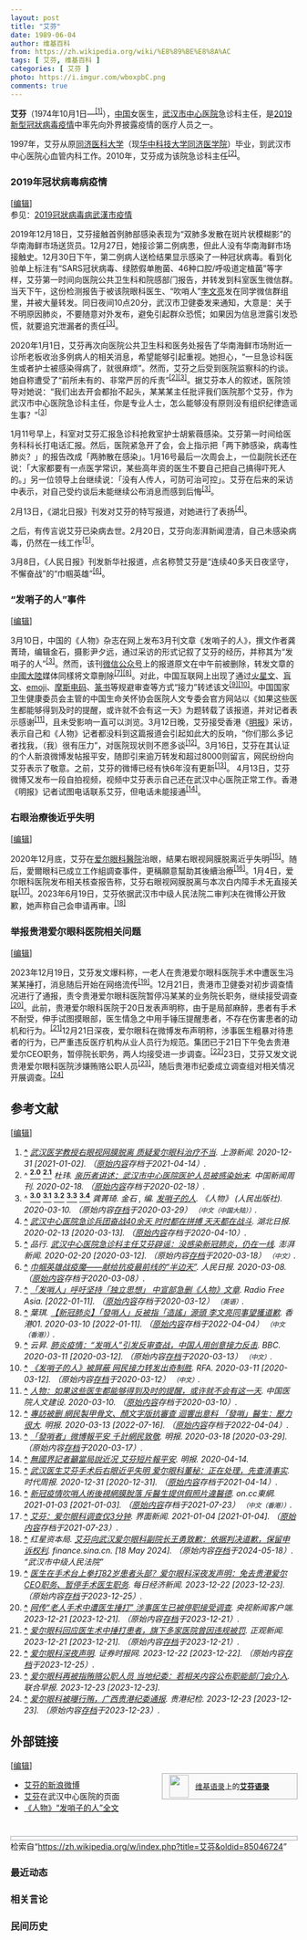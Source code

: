 ```yaml
---
layout: post
title: "艾芬"
date: 1989-06-04
author: 维基百科
from: https://zh.wikipedia.org/wiki/%E8%89%BE%E8%8A%AC
tags: [ 艾芬, 维基百科 ]
categories: [ 艾芬 ]
photo: https://i.imgur.com/wboxpbC.png
comments: true
---
```

<div class="mw-content-ltr mw-parser-output" lang="zh" dir="ltr"><p><b>艾芬</b>（1974年10月1日<span class="useeditintro" title="Template:BLP editintro">—</span><sup id="cite_ref-1" class="reference"><a href="#cite_note-1"><span class="cite-bracket">[</span>1<span class="cite-bracket">]</span></a></sup>），<a href="/wiki/%E4%B8%AD%E5%9B%BD" class="mw-redirect" title="中国">中国</a>女医生，<a href="/wiki/%E6%AD%A6%E6%B1%89%E5%B8%82%E4%B8%AD%E5%BF%83%E5%8C%BB%E9%99%A2" title="武汉市中心医院">武汉市中心医院</a>急诊科主任，是<a href="/wiki/2019%E6%96%B0%E5%9E%8B%E5%86%A0%E7%8B%80%E7%97%85%E6%AF%92%E7%96%AB%E6%83%85" class="mw-redirect" title="2019新型冠狀病毒疫情">2019新型冠狀病毒疫情</a>中率先向外界披露疫情的医疗人员之一。
</p>
<meta property="mw:PageProp/toc">
<div class="mw-heading mw-heading2"></div>
<p>1997年，艾芬从原<a href="/wiki/%E5%8D%8E%E4%B8%AD%E7%A7%91%E6%8A%80%E5%A4%A7%E5%AD%A6%E5%90%8C%E6%B5%8E%E5%8C%BB%E5%AD%A6%E9%99%A2" title="华中科技大学同济医学院">同济医科大学</a>（现<a href="/wiki/%E5%8D%8E%E4%B8%AD%E7%A7%91%E6%8A%80%E5%A4%A7%E5%AD%A6%E5%90%8C%E6%B5%8E%E5%8C%BB%E5%AD%A6%E9%99%A2" title="华中科技大学同济医学院">华中科技大学同济医学院</a>）毕业，到武汉市中心医院心血管内科工作。2010年，艾芬成为该院急诊科主任<sup id="cite_ref-zhogn_2-0" class="reference"><a href="#cite_note-zhogn-2"><span class="cite-bracket">[</span>2<span class="cite-bracket">]</span></a></sup>。
</p>
<div class="mw-heading mw-heading3"><h3 id="2019年冠状病毒病疫情"><span id="2019.E5.B9.B4.E5.86.A0.E7.8A.B6.E7.97.85.E6.AF.92.E7.97.85.E7.96.AB.E6.83.85"></span>2019年冠状病毒病疫情</h3><span class="mw-editsection"><span class="mw-editsection-bracket">[</span><a href="/w/index.php?title=%E8%89%BE%E8%8A%AC&amp;action=edit&amp;section=2" title="编辑章节：2019年冠状病毒病疫情"><span>编辑</span></a><span class="mw-editsection-bracket">]</span></span></div>
<div role="note" class="hatnote navigation-not-searchable">参见：<a href="/wiki/2019%E5%86%A0%E7%8B%80%E7%97%85%E6%AF%92%E7%97%85%E6%AD%A6%E6%BC%A2%E5%B8%82%E7%96%AB%E6%83%85" title="2019冠狀病毒病武漢市疫情">2019冠狀病毒病武漢市疫情</a></div>
<p>2019年12月18日，艾芬接触首例肺部感染表现为“双肺多发散在斑片状模糊影”的华南海鲜市场送货员。12月27日，她接诊第二例病患，但此人没有华南海鲜市场接触史。12月30日下午，第二例病人送检结果显示感染了一种冠状病毒。看到化验单上标注有“SARS冠状病毒、绿脓假单胞菌、46种口腔/呼吸道定植菌”等字样，艾芬第一时间向医院公共卫生科和院感部门报告，并转发到科室医生微信群。当天下午，这份检测报告于被该院眼科医生、“吹哨人”<a href="/wiki/%E6%9D%8E%E6%96%87%E4%BA%AE" title="李文亮">李文亮</a>发在同学微信群组里，并被大量转发。同日夜间10点20分，武汉市卫健委发来通知，大意是：关于不明原因肺炎，不要随意对外发布，避免引起群众恐慌；如果因为信息泄露引发恐慌，就要追究泄漏者的责任<sup id="cite_ref-original_text_3-0" class="reference"><a href="#cite_note-original_text-3"><span class="cite-bracket">[</span>3<span class="cite-bracket">]</span></a></sup>。
</p><p>2020年1月1日，艾芬再次向医院公共卫生科和医务处报告了华南海鲜市场附近一诊所老板收治多例病人的相关消息，希望能够引起重视。她担心，“一旦急诊科医生或者护士被感染得病了，就很麻烦”。然而，艾芬之后受到医院监察科的约谈。她自称遭受了“前所未有的、非常严厉的斥责”<sup id="cite_ref-zhogn_2-1" class="reference"><a href="#cite_note-zhogn-2"><span class="cite-bracket">[</span>2<span class="cite-bracket">]</span></a></sup><sup id="cite_ref-original_text_3-1" class="reference"><a href="#cite_note-original_text-3"><span class="cite-bracket">[</span>3<span class="cite-bracket">]</span></a></sup>。据艾芬本人的叙述，医院领导对她说：“我们出去开会都抬不起头，某某某主任批评我们医院那个艾芬，作为武汉市中心医院急诊科主任，你是专业人士，怎么能够没有原则没有组织纪律造谣生事？”<sup id="cite_ref-original_text_3-2" class="reference"><a href="#cite_note-original_text-3"><span class="cite-bracket">[</span>3<span class="cite-bracket">]</span></a></sup>
</p><p>1月11号早上，科室对艾芬汇报急诊科抢救室护士胡紫薇感染。艾芬第一时间给医务科科长打电话汇报。然后，医院紧急开了会，会上指示把「两下肺感染，病毒性肺炎？」的报告改成「两肺散在感染」。1月16号最后一次周会上，一位副院长还在说：「大家都要有一点医学常识，某些高年资的医生不要自己把自己搞得吓死人的。」另一位领导上台继续说：「没有人传人，可防可治可控」。艾芬在后来的采访中表示，对自己受约谈后未能继续公布消息而感到后悔<sup id="cite_ref-original_text_3-3" class="reference"><a href="#cite_note-original_text-3"><span class="cite-bracket">[</span>3<span class="cite-bracket">]</span></a></sup>。
</p><p>2月13日，《湖北日报》刊发对艾芬的特写报道，对她进行了表扬<sup id="cite_ref-4" class="reference"><a href="#cite_note-4"><span class="cite-bracket">[</span>4<span class="cite-bracket">]</span></a></sup>。
</p><p>之后，有传言说艾芬已染病去世。2月20日，艾芬向澎湃新闻澄清，自己未感染病毒，仍然在一线工作<sup id="cite_ref-pengpai_5-0" class="reference"><a href="#cite_note-pengpai-5"><span class="cite-bracket">[</span>5<span class="cite-bracket">]</span></a></sup>。
</p><p>3月8日，《人民日报》刊发新华社报道，点名称赞艾芬是“连续40多天日夜坚守，不懈奋战”的“巾帼英雄”<sup id="cite_ref-6" class="reference"><a href="#cite_note-6"><span class="cite-bracket">[</span>6<span class="cite-bracket">]</span></a></sup>。
</p>
<div class="mw-heading mw-heading3"><h3 id="“发哨子的人”事件"><span id=".E2.80.9C.E5.8F.91.E5.93.A8.E5.AD.90.E7.9A.84.E4.BA.BA.E2.80.9D.E4.BA.8B.E4.BB.B6"></span>“发哨子的人”事件</h3><span class="mw-editsection"><span class="mw-editsection-bracket">[</span><a href="/w/index.php?title=%E8%89%BE%E8%8A%AC&amp;action=edit&amp;section=3" title="编辑章节：“发哨子的人”事件"><span>编辑</span></a><span class="mw-editsection-bracket">]</span></span></div>
<p>3月10日，中国的《人物》杂志在网上发布3月刊文章《发哨子的人》，撰文作者龚菁琦，编辑金石，摄影尹夕远，通过采访的形式记叙了艾芬的经历，并称其为“发哨子的人”<sup id="cite_ref-original_text_3-4" class="reference"><a href="#cite_note-original_text-3"><span class="cite-bracket">[</span>3<span class="cite-bracket">]</span></a></sup>。然而，该刊<a href="/wiki/%E5%BE%AE%E4%BF%A1%E5%85%AC%E4%BC%97%E5%8F%B7" class="mw-redirect" title="微信公众号">微信公众号</a>上的报道原文在中午前被删除，转发文章的<a href="/wiki/%E4%B8%AD%E5%9C%8B%E5%A4%A7%E9%99%B8" class="mw-redirect" title="中國大陸">中國大陸</a>媒体同樣将文章刪除<sup id="cite_ref-7" class="reference"><a href="#cite_note-7"><span class="cite-bracket">[</span>7<span class="cite-bracket">]</span></a></sup><sup id="cite_ref-8" class="reference"><a href="#cite_note-8"><span class="cite-bracket">[</span>8<span class="cite-bracket">]</span></a></sup>。对此，中国互联网上出现了通过<a href="/wiki/%E7%81%AB%E6%98%9F%E6%96%87" title="火星文">火星文</a>、<a href="/wiki/%E7%9B%B2%E6%96%87" title="盲文">盲文</a>、<a href="/wiki/%E7%B9%AA%E6%96%87%E5%AD%97" title="繪文字">emoji</a>、<a href="/wiki/%E6%91%A9%E6%96%AF%E7%94%B5%E7%A0%81" class="mw-redirect" title="摩斯电码">摩斯电码</a>、<a href="/wiki/%E7%AF%86%E4%B9%A6" title="篆书">篆书</a>等规避审查等方式“接力”转述该文<sup id="cite_ref-9" class="reference"><a href="#cite_note-9"><span class="cite-bracket">[</span>9<span class="cite-bracket">]</span></a></sup><sup id="cite_ref-10" class="reference"><a href="#cite_note-10"><span class="cite-bracket">[</span>10<span class="cite-bracket">]</span></a></sup>。中国国家卫生健康委员会主管的中国生命关怀协会医院人文专委会官方网站以《如果这些医生都能够得到及时的提醒，或许就不会有这一天》为题转载了该报道，并对记者表示感谢<sup id="cite_ref-11" class="reference"><a href="#cite_note-11"><span class="cite-bracket">[</span>11<span class="cite-bracket">]</span></a></sup>，且未受影响一直可以浏览。3月12日晚，艾芬接受香港《<a href="/wiki/%E6%98%8E%E6%8A%A5" class="mw-redirect" title="明报">明报</a>》采访，表示自己和《人物》记者都没料到这篇报道会引起如此大的反响，“你们那么多记者找我，（我）很有压力”，对医院现状则不愿多谈<sup id="cite_ref-12" class="reference"><a href="#cite_note-12"><span class="cite-bracket">[</span>12<span class="cite-bracket">]</span></a></sup>。3月16日，艾芬在其认证的个人新浪微博发帖报平安，随即引来逾万转发和超过8000则留言，网民纷纷向艾芬表示了敬意。之前，艾芬的微博已经有快6年沒有更新<sup id="cite_ref-13" class="reference"><a href="#cite_note-13"><span class="cite-bracket">[</span>13<span class="cite-bracket">]</span></a></sup>。 4月13日，艾芬微博又发布一段自拍视频，视频中艾芬表示自己还在武汉中心医院正常工作。香港《明报》记者试图电话联系艾芬，但电话未能接通<sup id="cite_ref-14" class="reference"><a href="#cite_note-14"><span class="cite-bracket">[</span>14<span class="cite-bracket">]</span></a></sup>。
</p>
<div class="mw-heading mw-heading3"><h3 id="右眼治療後近乎失明"><span id=".E5.8F.B3.E7.9C.BC.E6.B2.BB.E7.99.82.E5.BE.8C.E8.BF.91.E4.B9.8E.E5.A4.B1.E6.98.8E"></span>右眼治療後近乎失明</h3><span class="mw-editsection"><span class="mw-editsection-bracket">[</span><a href="/w/index.php?title=%E8%89%BE%E8%8A%AC&amp;action=edit&amp;section=4" title="编辑章节：右眼治療後近乎失明"><span>编辑</span></a><span class="mw-editsection-bracket">]</span></span></div>
<p>2020年12月底，艾芬在<a href="/wiki/%E6%84%9B%E7%88%BE%E7%9C%BC%E7%A7%91%E9%86%AB%E9%99%A2" class="mw-redirect" title="愛爾眼科醫院">爱尔眼科醫院</a>治眼，結果右眼视网膜脱离近乎失明<sup id="cite_ref-15" class="reference"><a href="#cite_note-15"><span class="cite-bracket">[</span>15<span class="cite-bracket">]</span></a></sup>。随后，愛爾眼科已成立工作組調查事件，更稱願意幫助其後續治療<sup id="cite_ref-16" class="reference"><a href="#cite_note-16"><span class="cite-bracket">[</span>16<span class="cite-bracket">]</span></a></sup>。1月4日，爱尔眼科医院发布相关核查报告称，艾芬右眼视网膜脱离与本次白内障手术无直接关联<sup id="cite_ref-17" class="reference"><a href="#cite_note-17"><span class="cite-bracket">[</span>17<span class="cite-bracket">]</span></a></sup>。2023年6月19日，艾芬依据武汉市中级人民法院二审判决在微博公开致歉，她声称自己会申请再审。<sup id="cite_ref-18" class="reference"><a href="#cite_note-18"><span class="cite-bracket">[</span>18<span class="cite-bracket">]</span></a></sup>
</p>
<div class="mw-heading mw-heading3"><h3 id="举报贵港爱尔眼科医院相关问题"><span id=".E4.B8.BE.E6.8A.A5.E8.B4.B5.E6.B8.AF.E7.88.B1.E5.B0.94.E7.9C.BC.E7.A7.91.E5.8C.BB.E9.99.A2.E7.9B.B8.E5.85.B3.E9.97.AE.E9.A2.98"></span>举报贵港爱尔眼科医院相关问题</h3><span class="mw-editsection"><span class="mw-editsection-bracket">[</span><a href="/w/index.php?title=%E8%89%BE%E8%8A%AC&amp;action=edit&amp;section=5" title="编辑章节：举报贵港爱尔眼科医院相关问题"><span>编辑</span></a><span class="mw-editsection-bracket">]</span></span></div>
<p>2023年12月19日，艾芬发文爆料称，一老人在贵港爱尔眼科医院手术中遭医生冯某某捶打，消息随后开始在网络流传<sup id="cite_ref-19" class="reference"><a href="#cite_note-19"><span class="cite-bracket">[</span>19<span class="cite-bracket">]</span></a></sup>。12月21日，贵港市卫健委对初步调查情况进行了通报，责令贵港爱尔眼科医院暂停冯某某的业务院长职务，继续接受调查<sup id="cite_ref-20" class="reference"><a href="#cite_note-20"><span class="cite-bracket">[</span>20<span class="cite-bracket">]</span></a></sup>。此前，贵港爱尔眼科医院于20日发表声明称，由于是局部麻醉，患者有手术不耐受，伸手试图摸眼部，医生情急之中用手锤压提醒患者，不存在伤害患者的动机和行为。<sup id="cite_ref-21" class="reference"><a href="#cite_note-21"><span class="cite-bracket">[</span>21<span class="cite-bracket">]</span></a></sup>12月21日深夜，爱尔眼科在微博发布声明称，涉事医生粗暴对待患者的行为，已严重违反医疗机构从业人员行为规范。集团已于21日下午免去贵港爱尔CEO职务，暂停院长职务，两人均接受进一步调查。<sup id="cite_ref-22" class="reference"><a href="#cite_note-22"><span class="cite-bracket">[</span>22<span class="cite-bracket">]</span></a></sup>23日，艾芬又发文说贵港爱尔眼科医院涉嫌贿赂公职人员<sup id="cite_ref-23" class="reference"><a href="#cite_note-23"><span class="cite-bracket">[</span>23<span class="cite-bracket">]</span></a></sup>，随后贵港市纪委成立调查组对相关情况开展调查。<sup id="cite_ref-24" class="reference"><a href="#cite_note-24"><span class="cite-bracket">[</span>24<span class="cite-bracket">]</span></a></sup>
</p>
<div class="mw-heading mw-heading2"><h2 id="参考文献"><span id=".E5.8F.82.E8.80.83.E6.96.87.E7.8C.AE"></span>参考文献</h2><span class="mw-editsection"><span class="mw-editsection-bracket">[</span><a href="/w/index.php?title=%E8%89%BE%E8%8A%AC&amp;action=edit&amp;section=6" title="编辑章节：参考文献"><span>编辑</span></a><span class="mw-editsection-bracket">]</span></span></div>
<div class="reflist" style="list-style-type: decimal;">
<ol class="references">
<li id="cite_note-1"><span class="mw-cite-backlink"><b><a href="#cite_ref-1">^</a></b></span> <span class="reference-text"><cite class="citation news"><a rel="nofollow" class="external text" href="https://web.archive.org/web/20210414062447/https://www.cqcb.com/xindiaocha/redian/2020-12-30/3504331_pc.html">武汉医学教授右眼视网膜脱离 质疑爱尔眼科治疗不当</a>. 上游新闻. 2020-12-31 <span class="reference-accessdate"> [<span class="nowrap">2021-01-02</span>]</span>. （<a rel="nofollow" class="external text" href="https://www.cqcb.com/xindiaocha/redian/2020-12-30/3504331_pc.html">原始内容</a>存档于2021-04-14）.</cite><span title="ctx_ver=Z39.88-2004&amp;rfr_id=info%3Asid%2Fzh.wikipedia.org%3A%E8%89%BE%E8%8A%AC&amp;rft.atitle=%E6%AD%A6%E6%B1%89%E5%8C%BB%E5%AD%A6%E6%95%99%E6%8E%88%E5%8F%B3%E7%9C%BC%E8%A7%86%E7%BD%91%E8%86%9C%E8%84%B1%E7%A6%BB+%E8%B4%A8%E7%96%91%E7%88%B1%E5%B0%94%E7%9C%BC%E7%A7%91%E6%B2%BB%E7%96%97%E4%B8%8D%E5%BD%93&amp;rft.date=2020-12-31&amp;rft.genre=article&amp;rft.jtitle=%E4%B8%8A%E6%B8%B8%E6%96%B0%E9%97%BB&amp;rft_id=https%3A%2F%2Fwww.cqcb.com%2Fxindiaocha%2Fredian%2F2020-12-30%2F3504331_pc.html&amp;rft_val_fmt=info%3Aofi%2Ffmt%3Akev%3Amtx%3Ajournal" class="Z3988"><span style="display:none;">&nbsp;</span></span></span>
</li>
<li id="cite_note-zhogn-2"><span class="mw-cite-backlink">^ <a href="#cite_ref-zhogn_2-0"><sup><b>2.0</b></sup></a> <a href="#cite_ref-zhogn_2-1"><sup><b>2.1</b></sup></a></span> <span class="reference-text"><cite class="citation web">杜玮. <a rel="nofollow" class="external text" href="https://web.archive.org/web/20200218083556/https://news.sina.com.cn/c/2020-02-17/doc-iimxyqvz3653366.shtml">亲历者讲述：武汉市中心医院医护人员被感染始末</a>. 中国新闻周刊. 2020-02-18. （<a rel="nofollow" class="external text" href="https://news.sina.com.cn/c/2020-02-17/doc-iimxyqvz3653366.shtml">原始内容</a>存档于2020-02-18）.</cite><span title="ctx_ver=Z39.88-2004&amp;rfr_id=info%3Asid%2Fzh.wikipedia.org%3A%E8%89%BE%E8%8A%AC&amp;rft.au=%E6%9D%9C%E7%8E%AE&amp;rft.btitle=%E4%BA%B2%E5%8E%86%E8%80%85%E8%AE%B2%E8%BF%B0%EF%BC%9A%E6%AD%A6%E6%B1%89%E5%B8%82%E4%B8%AD%E5%BF%83%E5%8C%BB%E9%99%A2%E5%8C%BB%E6%8A%A4%E4%BA%BA%E5%91%98%E8%A2%AB%E6%84%9F%E6%9F%93%E5%A7%8B%E6%9C%AB&amp;rft.date=2020-02-18&amp;rft.genre=unknown&amp;rft.pub=%E4%B8%AD%E5%9B%BD%E6%96%B0%E9%97%BB%E5%91%A8%E5%88%8A&amp;rft_id=https%3A%2F%2Fnews.sina.com.cn%2Fc%2F2020-02-17%2Fdoc-iimxyqvz3653366.shtml&amp;rft_val_fmt=info%3Aofi%2Ffmt%3Akev%3Amtx%3Abook" class="Z3988"><span style="display:none;">&nbsp;</span></span></span>
</li>
<li id="cite_note-original_text-3"><span class="mw-cite-backlink">^ <a href="#cite_ref-original_text_3-0"><sup><b>3.0</b></sup></a> <a href="#cite_ref-original_text_3-1"><sup><b>3.1</b></sup></a> <a href="#cite_ref-original_text_3-2"><sup><b>3.2</b></sup></a> <a href="#cite_ref-original_text_3-3"><sup><b>3.3</b></sup></a> <a href="#cite_ref-original_text_3-4"><sup><b>3.4</b></sup></a></span> <span class="reference-text"><cite class="citation journal">龚菁琦. 金石 , 编. <a rel="nofollow" class="external text" href="http://boyamedia.com/category/detail/13249/">发哨子的人</a>. 《人物》 (人民出版社). 2020-03-10. （原始内容<a rel="nofollow" class="external text" href="https://web.archive.org/web/20200329131444/http://boyamedia.com/category/detail/13249/">存档</a>于2020-03-29） <span style="font-family: sans-serif; cursor: default; color:var(--color-subtle, #54595d); font-size: 0.8em; bottom: 0.1em; font-weight: bold;" title="连接到中文（中国大陆）网页">（中文（中国大陆））</span>.</cite><span title="ctx_ver=Z39.88-2004&amp;rfr_id=info%3Asid%2Fzh.wikipedia.org%3A%E8%89%BE%E8%8A%AC&amp;rft.atitle=%E5%8F%91%E5%93%A8%E5%AD%90%E7%9A%84%E4%BA%BA&amp;rft.au=%E9%BE%9A%E8%8F%81%E7%90%A6&amp;rft.date=2020-03-10&amp;rft.genre=article&amp;rft.jtitle=%E3%80%8A%E4%BA%BA%E7%89%A9%E3%80%8B&amp;rft_id=http%3A%2F%2Fboyamedia.com%2Fcategory%2Fdetail%2F13249%2F&amp;rft_val_fmt=info%3Aofi%2Ffmt%3Akev%3Amtx%3Ajournal" class="Z3988"><span style="display:none;">&nbsp;</span></span></span>
</li>
<li id="cite_note-4"><span class="mw-cite-backlink"><b><a href="#cite_ref-4">^</a></b></span> <span class="reference-text"><cite class="citation news"><a rel="nofollow" class="external text" href="https://web.archive.org/web/20200410113558/https://epaper.hubeidaily.net/pad/content/202002/13/content_21060.html">武汉中心医院急诊兵团奋战40余天 时时都在拼搏 天天都在战斗</a>. 湖北日报. 2020-02-13 <span class="reference-accessdate"> [<span class="nowrap">2020-03-13</span>]</span>. （<a rel="nofollow" class="external text" href="https://epaper.hubeidaily.net/pad/content/202002/13/content_21060.html">原始内容</a>存档于2020-04-10）.</cite><span title="ctx_ver=Z39.88-2004&amp;rfr_id=info%3Asid%2Fzh.wikipedia.org%3A%E8%89%BE%E8%8A%AC&amp;rft.atitle=%E6%AD%A6%E6%B1%89%E4%B8%AD%E5%BF%83%E5%8C%BB%E9%99%A2%E6%80%A5%E8%AF%8A%E5%85%B5%E5%9B%A2%E5%A5%8B%E6%88%9840%E4%BD%99%E5%A4%A9+%E6%97%B6%E6%97%B6%E9%83%BD%E5%9C%A8%E6%8B%BC%E6%90%8F+%E5%A4%A9%E5%A4%A9%E9%83%BD%E5%9C%A8%E6%88%98%E6%96%97&amp;rft.date=2020-02-13&amp;rft.genre=article&amp;rft.jtitle=%E6%B9%96%E5%8C%97%E6%97%A5%E6%8A%A5&amp;rft_id=https%3A%2F%2Fepaper.hubeidaily.net%2Fpad%2Fcontent%2F202002%2F13%2Fcontent_21060.html&amp;rft_val_fmt=info%3Aofi%2Ffmt%3Akev%3Amtx%3Ajournal" class="Z3988"><span style="display:none;">&nbsp;</span></span></span>
</li>
<li id="cite_note-pengpai-5"><span class="mw-cite-backlink"><b><a href="#cite_ref-pengpai_5-0">^</a></b></span> <span class="reference-text"><cite class="citation news">品行. <a rel="nofollow" class="external text" href="https://www.thepaper.cn/newsDetail_forward_6055261">武汉中心医院急诊科主任艾芬辟谣：没感染新冠肺炎，仍在一线</a>. 澎湃新闻. 2020-02-20 <span class="reference-accessdate"> [<span class="nowrap">2020-03-12</span>]</span>. （原始内容<a rel="nofollow" class="external text" href="https://web.archive.org/web/20200318014647/https://www.thepaper.cn/newsDetail_forward_6055261">存档</a>于2020-03-18） <span style="font-family: sans-serif; cursor: default; color:var(--color-subtle, #54595d); font-size: 0.8em; bottom: 0.1em; font-weight: bold;" title="连接到中文网页">（中文）</span>.</cite><span title="ctx_ver=Z39.88-2004&amp;rfr_id=info%3Asid%2Fzh.wikipedia.org%3A%E8%89%BE%E8%8A%AC&amp;rft.atitle=%E6%AD%A6%E6%B1%89%E4%B8%AD%E5%BF%83%E5%8C%BB%E9%99%A2%E6%80%A5%E8%AF%8A%E7%A7%91%E4%B8%BB%E4%BB%BB%E8%89%BE%E8%8A%AC%E8%BE%9F%E8%B0%A3%EF%BC%9A%E6%B2%A1%E6%84%9F%E6%9F%93%E6%96%B0%E5%86%A0%E8%82%BA%E7%82%8E%EF%BC%8C%E4%BB%8D%E5%9C%A8%E4%B8%80%E7%BA%BF&amp;rft.au=%E5%93%81%E8%A1%8C&amp;rft.date=2020-02-20&amp;rft.genre=article&amp;rft_id=https%3A%2F%2Fwww.thepaper.cn%2FnewsDetail_forward_6055261&amp;rft_val_fmt=info%3Aofi%2Ffmt%3Akev%3Amtx%3Ajournal" class="Z3988"><span style="display:none;">&nbsp;</span></span></span>
</li>
<li id="cite_note-6"><span class="mw-cite-backlink"><b><a href="#cite_ref-6">^</a></b></span> <span class="reference-text"><cite class="citation news"><a rel="nofollow" class="external text" href="https://web.archive.org/web/20200308111252/http://paper.people.com.cn/rmrb/html/2020-03/08/nw.D110000renmrb_20200308_2-01.htm">巾帼英雄战疫魔——献给抗疫最前线的“半边天”</a>. 人民日报. 2020-03-08. （<a rel="nofollow" class="external text" href="http://paper.people.com.cn/rmrb/html/2020-03/08/nw.D110000renmrb_20200308_2-01.htm">原始内容</a>存档于2020-03-08）.</cite><span title="ctx_ver=Z39.88-2004&amp;rfr_id=info%3Asid%2Fzh.wikipedia.org%3A%E8%89%BE%E8%8A%AC&amp;rft.atitle=%E5%B7%BE%E5%B8%BC%E8%8B%B1%E9%9B%84%E6%88%98%E7%96%AB%E9%AD%94%E2%80%94%E2%80%94%E7%8C%AE%E7%BB%99%E6%8A%97%E7%96%AB%E6%9C%80%E5%89%8D%E7%BA%BF%E7%9A%84%E2%80%9C%E5%8D%8A%E8%BE%B9%E5%A4%A9%E2%80%9D&amp;rft.date=2020-03-08&amp;rft.genre=article&amp;rft.jtitle=%E4%BA%BA%E6%B0%91%E6%97%A5%E6%8A%A5&amp;rft_id=http%3A%2F%2Fpaper.people.com.cn%2Frmrb%2Fhtml%2F2020-03%2F08%2Fnw.D110000renmrb_20200308_2-01.htm&amp;rft_val_fmt=info%3Aofi%2Ffmt%3Akev%3Amtx%3Ajournal" class="Z3988"><span style="display:none;">&nbsp;</span></span></span>
</li>
<li id="cite_note-7"><span class="mw-cite-backlink"><b><a href="#cite_ref-7">^</a></b></span> <span class="reference-text"><cite class="citation web"><a rel="nofollow" class="external text" href="https://web.archive.org/web/20200312011025/https://www.rfa.org/cantonese/news/people-03102020083726.html">「发哨人」呼吁坚持「独立思想」 中宣部急删《人物》文章</a>. Radio Free Asia.  <span class="reference-accessdate"> [<span class="nowrap">2022-01-11</span>]</span>. （<a rel="nofollow" class="external text" href="https://www.rfa.org/cantonese/news/people-03102020083726.html">原始内容</a>存档于2020-03-12） <span style="font-family: sans-serif; cursor: default; color:var(--color-subtle, #54595d); font-size: 0.8em; bottom: 0.1em; font-weight: bold;" title="连接到英语网页">（英语）</span>.</cite><span title="ctx_ver=Z39.88-2004&amp;rfr_id=info%3Asid%2Fzh.wikipedia.org%3A%E8%89%BE%E8%8A%AC&amp;rft.atitle=%E3%80%8C%E5%8F%91%E5%93%A8%E4%BA%BA%E3%80%8D%E5%91%BC%E5%90%81%E5%9D%9A%E6%8C%81%E3%80%8C%E7%8B%AC%E7%AB%8B%E6%80%9D%E6%83%B3%E3%80%8D+%E4%B8%AD%E5%AE%A3%E9%83%A8%E6%80%A5%E5%88%A0%E3%80%8A%E4%BA%BA%E7%89%A9%E3%80%8B%E6%96%87%E7%AB%A0&amp;rft.genre=unknown&amp;rft.jtitle=Radio+Free+Asia&amp;rft_id=https%3A%2F%2Fwww.rfa.org%2Fcantonese%2Fnews%2Fpeople-03102020083726.html&amp;rft_val_fmt=info%3Aofi%2Ffmt%3Akev%3Amtx%3Ajournal" class="Z3988"><span style="display:none;">&nbsp;</span></span></span>
</li>
<li id="cite_note-8"><span class="mw-cite-backlink"><b><a href="#cite_ref-8">^</a></b></span> <span class="reference-text"><cite class="citation web">葉琪. <a rel="nofollow" class="external text" href="https://web.archive.org/web/20220404002340/https://www.hk01.com/%E5%A4%A7%E5%9C%8B%E5%B0%8F%E4%BA%8B/445884/%E6%AD%A6%E6%BC%A2%E8%82%BA%E7%82%8E-%E7%99%BC%E5%93%A8%E4%BA%BA-%E5%8F%8D%E8%A2%AB%E6%8C%87-%E9%80%A0%E8%AC%A0-%E6%BA%90%E9%A0%AD-%E6%9D%8E%E6%96%87%E4%BA%AE%E5%90%8C%E4%BA%8B%E6%9C%9B%E7%8D%B2%E9%81%93%E6%AD%89">【新冠肺炎】「發哨人」反被指「造謠」源頭 李文亮同事望獲道歉</a>. 香港01. 2020-03-10 <span class="reference-accessdate"> [<span class="nowrap">2022-01-11</span>]</span>. （<a rel="nofollow" class="external text" href="https://www.hk01.com/大國小事/445884/武漢肺炎-發哨人-反被指-造謠-源頭-李文亮同事望獲道歉">原始内容</a>存档于2022-04-04） <span style="font-family: sans-serif; cursor: default; color:var(--color-subtle, #54595d); font-size: 0.8em; bottom: 0.1em; font-weight: bold;" title="连接到中文（香港）网页">（中文（香港））</span>.</cite><span title="ctx_ver=Z39.88-2004&amp;rfr_id=info%3Asid%2Fzh.wikipedia.org%3A%E8%89%BE%E8%8A%AC&amp;rft.atitle=%E3%80%90%E6%96%B0%E5%86%A0%E8%82%BA%E7%82%8E%E3%80%91%E3%80%8C%E7%99%BC%E5%93%A8%E4%BA%BA%E3%80%8D%E5%8F%8D%E8%A2%AB%E6%8C%87%E3%80%8C%E9%80%A0%E8%AC%A0%E3%80%8D%E6%BA%90%E9%A0%AD+%E6%9D%8E%E6%96%87%E4%BA%AE%E5%90%8C%E4%BA%8B%E6%9C%9B%E7%8D%B2%E9%81%93%E6%AD%89&amp;rft.au=%E8%91%89%E7%90%AA&amp;rft.date=2020-03-10&amp;rft.genre=unknown&amp;rft.jtitle=%E9%A6%99%E6%B8%AF01&amp;rft_id=https%3A%2F%2Fwww.hk01.com%2F%E5%A4%A7%E5%9C%8B%E5%B0%8F%E4%BA%8B%2F445884%2F%E6%AD%A6%E6%BC%A2%E8%82%BA%E7%82%8E-%E7%99%BC%E5%93%A8%E4%BA%BA-%E5%8F%8D%E8%A2%AB%E6%8C%87-%E9%80%A0%E8%AC%A0-%E6%BA%90%E9%A0%AD-%E6%9D%8E%E6%96%87%E4%BA%AE%E5%90%8C%E4%BA%8B%E6%9C%9B%E7%8D%B2%E9%81%93%E6%AD%89&amp;rft_val_fmt=info%3Aofi%2Ffmt%3Akev%3Amtx%3Ajournal" class="Z3988"><span style="display:none;">&nbsp;</span></span></span>
</li>
<li id="cite_note-9"><span class="mw-cite-backlink"><b><a href="#cite_ref-9">^</a></b></span> <span class="reference-text"><cite class="citation news">云昇. <a rel="nofollow" class="external text" href="https://www.bbc.com/zhongwen/simp/chinese-news-51831652">肺炎疫情：“发哨人”引发反审查战，中国人用创意接力反击</a>. BBC. 2020-03-11 <span class="reference-accessdate"> [<span class="nowrap">2020-03-12</span>]</span>. （原始内容<a rel="nofollow" class="external text" href="https://web.archive.org/web/20200313040302/https://www.bbc.com/zhongwen/simp/chinese-news-51831652">存档</a>于2020-03-13） <span style="font-family: sans-serif; cursor: default; color:var(--color-subtle, #54595d); font-size: 0.8em; bottom: 0.1em; font-weight: bold;" title="连接到中文网页">（中文）</span>.</cite><span title="ctx_ver=Z39.88-2004&amp;rfr_id=info%3Asid%2Fzh.wikipedia.org%3A%E8%89%BE%E8%8A%AC&amp;rft.atitle=%E8%82%BA%E7%82%8E%E7%96%AB%E6%83%85%EF%BC%9A%E2%80%9C%E5%8F%91%E5%93%A8%E4%BA%BA%E2%80%9D%E5%BC%95%E5%8F%91%E5%8F%8D%E5%AE%A1%E6%9F%A5%E6%88%98%EF%BC%8C%E4%B8%AD%E5%9B%BD%E4%BA%BA%E7%94%A8%E5%88%9B%E6%84%8F%E6%8E%A5%E5%8A%9B%E5%8F%8D%E5%87%BB&amp;rft.au=%E4%BA%91%E6%98%87&amp;rft.date=2020-03-11&amp;rft.genre=article&amp;rft_id=https%3A%2F%2Fwww.bbc.com%2Fzhongwen%2Fsimp%2Fchinese-news-51831652&amp;rft_val_fmt=info%3Aofi%2Ffmt%3Akev%3Amtx%3Ajournal" class="Z3988"><span style="display:none;">&nbsp;</span></span></span>
</li>
<li id="cite_note-10"><span class="mw-cite-backlink"><b><a href="#cite_ref-10">^</a></b></span> <span class="reference-text"><cite class="citation news"><a rel="nofollow" class="external text" href="https://www.rfa.org/mandarin/yataibaodao/huanjing/ql3-03112020065044.html">《发哨子的人》被屏蔽 网民接力转发出奇制胜</a>. RFA. 2020-03-11 <span class="reference-accessdate"> [<span class="nowrap">2020-03-12</span>]</span>. （原始内容<a rel="nofollow" class="external text" href="https://web.archive.org/web/20200312180814/https://www.rfa.org/mandarin/yataibaodao/huanjing/ql3-03112020065044.html">存档</a>于2020-03-12） <span style="font-family: sans-serif; cursor: default; color:var(--color-subtle, #54595d); font-size: 0.8em; bottom: 0.1em; font-weight: bold;" title="连接到中文网页">（中文）</span>.</cite><span title="ctx_ver=Z39.88-2004&amp;rfr_id=info%3Asid%2Fzh.wikipedia.org%3A%E8%89%BE%E8%8A%AC&amp;rft.atitle=%E3%80%8A%E5%8F%91%E5%93%A8%E5%AD%90%E7%9A%84%E4%BA%BA%E3%80%8B%E8%A2%AB%E5%B1%8F%E8%94%BD+%E7%BD%91%E6%B0%91%E6%8E%A5%E5%8A%9B%E8%BD%AC%E5%8F%91%E5%87%BA%E5%A5%87%E5%88%B6%E8%83%9C&amp;rft.date=2020-03-11&amp;rft.genre=article&amp;rft_id=https%3A%2F%2Fwww.rfa.org%2Fmandarin%2Fyataibaodao%2Fhuanjing%2Fql3-03112020065044.html&amp;rft_val_fmt=info%3Aofi%2Ffmt%3Akev%3Amtx%3Ajournal" class="Z3988"><span style="display:none;">&nbsp;</span></span></span>
</li>
<li id="cite_note-11"><span class="mw-cite-backlink"><b><a href="#cite_ref-11">^</a></b></span> <span class="reference-text"><cite class="citation web"><a rel="nofollow" class="external text" href="https://web.archive.org/web/20200310135052/http://www.yyrw.org.cn/e/action/ShowInfo.php?classid=5&amp;id=2256">人物：如果这些医生都能够得到及时的提醒，或许就不会有这一天</a>. 中国医院人文建设. 2020-03-10. （<a rel="nofollow" class="external text" href="http://www.yyrw.org.cn/e/action/ShowInfo.php?classid=5&amp;id=2256">原始内容</a>存档于2020-03-10）.</cite><span title="ctx_ver=Z39.88-2004&amp;rfr_id=info%3Asid%2Fzh.wikipedia.org%3A%E8%89%BE%E8%8A%AC&amp;rft.atitle=%E4%BA%BA%E7%89%A9%EF%BC%9A%E5%A6%82%E6%9E%9C%E8%BF%99%E4%BA%9B%E5%8C%BB%E7%94%9F%E9%83%BD%E8%83%BD%E5%A4%9F%E5%BE%97%E5%88%B0%E5%8F%8A%E6%97%B6%E7%9A%84%E6%8F%90%E9%86%92%EF%BC%8C%E6%88%96%E8%AE%B8%E5%B0%B1%E4%B8%8D%E4%BC%9A%E6%9C%89%E8%BF%99%E4%B8%80%E5%A4%A9&amp;rft.date=2020-03-10&amp;rft.genre=unknown&amp;rft.jtitle=%E4%B8%AD%E5%9B%BD%E5%8C%BB%E9%99%A2%E4%BA%BA%E6%96%87%E5%BB%BA%E8%AE%BE&amp;rft_id=http%3A%2F%2Fwww.yyrw.org.cn%2Fe%2Faction%2FShowInfo.php%3Fclassid%3D5%26id%3D2256&amp;rft_val_fmt=info%3Aofi%2Ffmt%3Akev%3Amtx%3Ajournal" class="Z3988"><span style="display:none;">&nbsp;</span></span></span>
</li>
<li id="cite_note-12"><span class="mw-cite-backlink"><b><a href="#cite_ref-12">^</a></b></span> <span class="reference-text"><cite class="citation web"><a rel="nofollow" class="external text" href="https://web.archive.org/web/20220404193148/https://m.mingpao.com/pns/%E4%B8%AD%E5%9C%8B/article/20200313/s00013/1584038746195/%E5%B0%88%E8%A8%AA%E8%A2%AB%E5%88%A0-%E7%B6%B2%E6%B0%91%E8%A3%BD%E7%94%B2%E9%AA%A8%E6%96%87-%E9%A1%8F%E6%96%87%E5%AD%97%E7%89%88%E6%8A%97%E5%AF%A9%E6%9F%A5-%E8%BF%B4%E9%9F%BF%E5%87%BA%E6%84%8F%E6%96%99-%E3%80%8C%E7%99%BC%E5%93%A8%E3%80%8D%E9%86%AB%E7%94%9F-%E5%A3%93%E5%8A%9B%E5%BE%88%E5%A4%A7">專訪被删 網民製甲骨文、顏文字版抗審查 迴響出意料 「發哨」醫生：壓力很大</a>. 明报. 2020-03-13 <span class="reference-accessdate"> [<span class="nowrap">2022-07-16</span>]</span>. （<a rel="nofollow" class="external text" href="https://m.mingpao.com/pns/中國/article/20200313/s00013/1584038746195/專訪被删-網民製甲骨文-顏文字版抗審查-迴響出意料-「發哨」醫生-壓力很大">原始内容</a>存档于2022-04-04）.</cite><span title="ctx_ver=Z39.88-2004&amp;rfr_id=info%3Asid%2Fzh.wikipedia.org%3A%E8%89%BE%E8%8A%AC&amp;rft.atitle=%E5%B0%88%E8%A8%AA%E8%A2%AB%E5%88%A0+%E7%B6%B2%E6%B0%91%E8%A3%BD%E7%94%B2%E9%AA%A8%E6%96%87%E3%80%81%E9%A1%8F%E6%96%87%E5%AD%97%E7%89%88%E6%8A%97%E5%AF%A9%E6%9F%A5+%E8%BF%B4%E9%9F%BF%E5%87%BA%E6%84%8F%E6%96%99+%E3%80%8C%E7%99%BC%E5%93%A8%E3%80%8D%E9%86%AB%E7%94%9F%EF%BC%9A%E5%A3%93%E5%8A%9B%E5%BE%88%E5%A4%A7&amp;rft.date=2020-03-13&amp;rft.genre=unknown&amp;rft.jtitle=%E6%98%8E%E6%8A%A5&amp;rft_id=https%3A%2F%2Fm.mingpao.com%2Fpns%2F%E4%B8%AD%E5%9C%8B%2Farticle%2F20200313%2Fs00013%2F1584038746195%2F%E5%B0%88%E8%A8%AA%E8%A2%AB%E5%88%A0-%E7%B6%B2%E6%B0%91%E8%A3%BD%E7%94%B2%E9%AA%A8%E6%96%87-%E9%A1%8F%E6%96%87%E5%AD%97%E7%89%88%E6%8A%97%E5%AF%A9%E6%9F%A5-%E8%BF%B4%E9%9F%BF%E5%87%BA%E6%84%8F%E6%96%99-%E3%80%8C%E7%99%BC%E5%93%A8%E3%80%8D%E9%86%AB%E7%94%9F-%E5%A3%93%E5%8A%9B%E5%BE%88%E5%A4%A7&amp;rft_val_fmt=info%3Aofi%2Ffmt%3Akev%3Amtx%3Ajournal" class="Z3988"><span style="display:none;">&nbsp;</span></span></span>
</li>
<li id="cite_note-13"><span class="mw-cite-backlink"><b><a href="#cite_ref-13">^</a></b></span> <span class="reference-text"><cite class="citation news"><a rel="nofollow" class="external text" href="https://m.mingpao.com/pns/中國/article/20200318/s00013/1584470315853/「發哨者」微博報平安-千計網民致敬">「發哨者」微博報平安 千計網民致敬</a>. 明报. 2020-03-18 <span class="reference-accessdate"> [<span class="nowrap">2020-03-29</span>]</span>. （原始内容<a rel="nofollow" class="external text" href="https://web.archive.org/web/20200317204604/https://m.mingpao.com/pns/%25E4%25B8%25AD%25E5%259C%258B/article/20200318/s00013/1584470315853/%25E3%2580%258C%25E7%2599%25BC%25E5%2593%25A8%25E8%2580%2585%25E3%2580%258D%25E5%25BE%25AE%25E5%258D%259A%25E5%25A0%25B1%25E5%25B9%25B3%25E5%25AE%2589-%25E5%258D%2583%25E8%25A8%2588%25E7%25B6%25B2%25E6%25B0%2591%25E8%2587%25B4%25E6%2595%25AC">存档</a>于2020-03-17）.</cite><span title="ctx_ver=Z39.88-2004&amp;rfr_id=info%3Asid%2Fzh.wikipedia.org%3A%E8%89%BE%E8%8A%AC&amp;rft.atitle=%E3%80%8C%E7%99%BC%E5%93%A8%E8%80%85%E3%80%8D%E5%BE%AE%E5%8D%9A%E5%A0%B1%E5%B9%B3%E5%AE%89+%E5%8D%83%E8%A8%88%E7%B6%B2%E6%B0%91%E8%87%B4%E6%95%AC&amp;rft.date=2020-03-18&amp;rft.genre=article&amp;rft.jtitle=%E6%98%8E%E6%8A%A5&amp;rft_id=https%3A%2F%2Fm.mingpao.com%2Fpns%2F%E4%B8%AD%E5%9C%8B%2Farticle%2F20200318%2Fs00013%2F1584470315853%2F%E3%80%8C%E7%99%BC%E5%93%A8%E8%80%85%E3%80%8D%E5%BE%AE%E5%8D%9A%E5%A0%B1%E5%B9%B3%E5%AE%89-%E5%8D%83%E8%A8%88%E7%B6%B2%E6%B0%91%E8%87%B4%E6%95%AC&amp;rft_val_fmt=info%3Aofi%2Ffmt%3Akev%3Amtx%3Ajournal" class="Z3988"><span style="display:none;">&nbsp;</span></span></span>
</li>
<li id="cite_note-14"><span class="mw-cite-backlink"><b><a href="#cite_ref-14">^</a></b></span> <span class="reference-text"><cite class="citation news"><a rel="nofollow" class="external text" href="https://news.mingpao.com/pns/%e4%b8%ad%e5%9c%8b/article/20200414/s00013/1586802994931">無國界記者籲當局說近况  艾芬短片報平安</a>. 明报. 2020-04-14.</cite><span title="ctx_ver=Z39.88-2004&amp;rfr_id=info%3Asid%2Fzh.wikipedia.org%3A%E8%89%BE%E8%8A%AC&amp;rft.atitle=%E7%84%A1%E5%9C%8B%E7%95%8C%E8%A8%98%E8%80%85%E7%B1%B2%E7%95%B6%E5%B1%80%E8%AA%AA%E8%BF%91%E5%86%B5+%E8%89%BE%E8%8A%AC%E7%9F%AD%E7%89%87%E5%A0%B1%E5%B9%B3%E5%AE%89&amp;rft.date=2020-04-14&amp;rft.genre=article&amp;rft.jtitle=%E6%98%8E%E6%8A%A5&amp;rft_id=https%3A%2F%2Fnews.mingpao.com%2Fpns%2F%25e4%25b8%25ad%25e5%259c%258b%2Farticle%2F20200414%2Fs00013%2F1586802994931&amp;rft_val_fmt=info%3Aofi%2Ffmt%3Akev%3Amtx%3Ajournal" class="Z3988"><span style="display:none;">&nbsp;</span></span></span>
</li>
<li id="cite_note-15"><span class="mw-cite-backlink"><b><a href="#cite_ref-15">^</a></b></span> <span class="reference-text"><cite class="citation news"><a rel="nofollow" class="external text" href="https://web.archive.org/web/20210414062411/https://www.time-weekly.com/post/277354">武汉医生艾芬手术后右眼近乎失明 爱尔眼科董秘：正在处理，先查清事实</a>. 时代周报. 2020-12-31 <span class="reference-accessdate"> [<span class="nowrap">2020-12-31</span>]</span>. （<a rel="nofollow" class="external text" href="https://www.time-weekly.com/post/277354">原始内容</a>存档于2021-04-14）.</cite><span title="ctx_ver=Z39.88-2004&amp;rfr_id=info%3Asid%2Fzh.wikipedia.org%3A%E8%89%BE%E8%8A%AC&amp;rft.atitle=%E6%AD%A6%E6%B1%89%E5%8C%BB%E7%94%9F%E8%89%BE%E8%8A%AC%E6%89%8B%E6%9C%AF%E5%90%8E%E5%8F%B3%E7%9C%BC%E8%BF%91%E4%B9%8E%E5%A4%B1%E6%98%8E+%E7%88%B1%E5%B0%94%E7%9C%BC%E7%A7%91%E8%91%A3%E7%A7%98%EF%BC%9A%E6%AD%A3%E5%9C%A8%E5%A4%84%E7%90%86%EF%BC%8C%E5%85%88%E6%9F%A5%E6%B8%85%E4%BA%8B%E5%AE%9E&amp;rft.date=2020-12-31&amp;rft.genre=article&amp;rft.jtitle=%E6%97%B6%E4%BB%A3%E5%91%A8%E6%8A%A5&amp;rft_id=https%3A%2F%2Fwww.time-weekly.com%2Fpost%2F277354&amp;rft_val_fmt=info%3Aofi%2Ffmt%3Akev%3Amtx%3Ajournal" class="Z3988"><span style="display:none;">&nbsp;</span></span></span>
</li>
<li id="cite_note-16"><span class="mw-cite-backlink"><b><a href="#cite_ref-16">^</a></b></span> <span class="reference-text"><cite class="citation news"><a rel="nofollow" class="external text" href="https://web.archive.org/web/20210723145621/https://hk.on.cc/hk/bkn/cnt/cnnews/20210103/bkn-20210103203011602-0103_00952_001.html">新冠疫情吹哨人術後視網膜脫落 斥醫生提供假照片違醫德</a>. on.cc東網. 2021-01-03 <span class="reference-accessdate"> [<span class="nowrap">2021-01-03</span>]</span>. （<a rel="nofollow" class="external text" href="https://hk.on.cc/hk/bkn/cnt/cnnews/20210103/bkn-20210103203011602-0103_00952_001.html">原始内容</a>存档于2021-07-23） <span style="font-family: sans-serif; cursor: default; color:var(--color-subtle, #54595d); font-size: 0.8em; bottom: 0.1em; font-weight: bold;" title="连接到中文（香港）网页">（中文（香港））</span>.</cite><span title="ctx_ver=Z39.88-2004&amp;rfr_id=info%3Asid%2Fzh.wikipedia.org%3A%E8%89%BE%E8%8A%AC&amp;rft.atitle=%E6%96%B0%E5%86%A0%E7%96%AB%E6%83%85%E5%90%B9%E5%93%A8%E4%BA%BA%E8%A1%93%E5%BE%8C%E8%A6%96%E7%B6%B2%E8%86%9C%E8%84%AB%E8%90%BD+%E6%96%A5%E9%86%AB%E7%94%9F%E6%8F%90%E4%BE%9B%E5%81%87%E7%85%A7%E7%89%87%E9%81%95%E9%86%AB%E5%BE%B7&amp;rft.date=2021-01-03&amp;rft.genre=article&amp;rft.jtitle=on.cc%E6%9D%B1%E7%B6%B2&amp;rft_id=https%3A%2F%2Fhk.on.cc%2Fhk%2Fbkn%2Fcnt%2Fcnnews%2F20210103%2Fbkn-20210103203011602-0103_00952_001.html&amp;rft_val_fmt=info%3Aofi%2Ffmt%3Akev%3Amtx%3Ajournal" class="Z3988"><span style="display:none;">&nbsp;</span></span></span>
</li>
<li id="cite_note-17"><span class="mw-cite-backlink"><b><a href="#cite_ref-17">^</a></b></span> <span class="reference-text"><cite class="citation news"><a rel="nofollow" class="external text" href="https://web.archive.org/web/20210723145627/https://finance.sina.com.cn/chanjing/gsnews/2021-01-04/doc-iiznctkf0015298.shtml">艾芬：爱尔眼科调查仅3分钟</a>. 界面新闻. 2021-01-04 <span class="reference-accessdate"> [<span class="nowrap">2021-01-04</span>]</span>. （<a rel="nofollow" class="external text" href="https://finance.sina.com.cn/chanjing/gsnews/2021-01-04/doc-iiznctkf0015298.shtml">原始内容</a>存档于2021-07-23）.</cite><span title="ctx_ver=Z39.88-2004&amp;rfr_id=info%3Asid%2Fzh.wikipedia.org%3A%E8%89%BE%E8%8A%AC&amp;rft.atitle=%E8%89%BE%E8%8A%AC%EF%BC%9A%E7%88%B1%E5%B0%94%E7%9C%BC%E7%A7%91%E8%B0%83%E6%9F%A5%E4%BB%853%E5%88%86%E9%92%9F&amp;rft.date=2021-01-04&amp;rft.genre=article&amp;rft.jtitle=%E7%95%8C%E9%9D%A2%E6%96%B0%E9%97%BB&amp;rft_id=https%3A%2F%2Ffinance.sina.com.cn%2Fchanjing%2Fgsnews%2F2021-01-04%2Fdoc-iiznctkf0015298.shtml&amp;rft_val_fmt=info%3Aofi%2Ffmt%3Akev%3Amtx%3Ajournal" class="Z3988"><span style="display:none;">&nbsp;</span></span></span>
</li>
<li id="cite_note-18"><span class="mw-cite-backlink"><b><a href="#cite_ref-18">^</a></b></span> <span class="reference-text"><cite class="citation web">红星资本局. <a rel="nofollow" class="external text" href="https://finance.sina.cn/2023-06-19/detail-imyxviai5908961.d.html?from=wap">艾芬向武汉爱尔眼科副院长王勇致歉：依据判决道歉，保留申诉权利</a>. finance.sina.cn.  <span class="reference-accessdate"> [<span class="nowrap">18 May</span> 2024]</span>. （原始内容<a rel="nofollow" class="external text" href="https://web.archive.org/web/20240518093759/https://finance.sina.cn/2023-06-19/detail-imyxviai5908961.d.html?from=wap">存档</a>于2024-05-18）. <q>武汉市中级人民法院</q></cite><span title="ctx_ver=Z39.88-2004&amp;rfr_id=info%3Asid%2Fzh.wikipedia.org%3A%E8%89%BE%E8%8A%AC&amp;rft.atitle=%E8%89%BE%E8%8A%AC%E5%90%91%E6%AD%A6%E6%B1%89%E7%88%B1%E5%B0%94%E7%9C%BC%E7%A7%91%E5%89%AF%E9%99%A2%E9%95%BF%E7%8E%8B%E5%8B%87%E8%87%B4%E6%AD%89%EF%BC%9A%E4%BE%9D%E6%8D%AE%E5%88%A4%E5%86%B3%E9%81%93%E6%AD%89%EF%BC%8C%E4%BF%9D%E7%95%99%E7%94%B3%E8%AF%89%E6%9D%83%E5%88%A9&amp;rft.au=%E7%BA%A2%E6%98%9F%E8%B5%84%E6%9C%AC%E5%B1%80&amp;rft.genre=unknown&amp;rft.jtitle=finance.sina.cn&amp;rft_id=https%3A%2F%2Ffinance.sina.cn%2F2023-06-19%2Fdetail-imyxviai5908961.d.html%3Ffrom%3Dwap&amp;rft_val_fmt=info%3Aofi%2Ffmt%3Akev%3Amtx%3Ajournal" class="Z3988"><span style="display:none;">&nbsp;</span></span></span>
</li>
<li id="cite_note-19"><span class="mw-cite-backlink"><b><a href="#cite_ref-19">^</a></b></span> <span class="reference-text"><cite class="citation news"><a rel="nofollow" class="external text" href="https://www.nbd.com.cn/articles/2023-12-22/3175941.html">医生在手术台上拳打82岁患者头部？爱尔眼科深夜发声明：免去贵港爱尔CEO职务、暂停手术医生职务</a>. 每日经济新闻. 2023-12-22 <span class="reference-accessdate"> [<span class="nowrap">2023-12-23</span>]</span>. （原始内容<a rel="nofollow" class="external text" href="https://web.archive.org/web/20231225073431/https://www.nbd.com.cn/articles/2023-12-22/3175941.html">存档</a>于2023-12-25）.</cite><span title="ctx_ver=Z39.88-2004&amp;rfr_id=info%3Asid%2Fzh.wikipedia.org%3A%E8%89%BE%E8%8A%AC&amp;rft.atitle=%E5%8C%BB%E7%94%9F%E5%9C%A8%E6%89%8B%E6%9C%AF%E5%8F%B0%E4%B8%8A%E6%8B%B3%E6%89%9382%E5%B2%81%E6%82%A3%E8%80%85%E5%A4%B4%E9%83%A8%EF%BC%9F%E7%88%B1%E5%B0%94%E7%9C%BC%E7%A7%91%E6%B7%B1%E5%A4%9C%E5%8F%91%E5%A3%B0%E6%98%8E%EF%BC%9A%E5%85%8D%E5%8E%BB%E8%B4%B5%E6%B8%AF%E7%88%B1%E5%B0%94CEO%E8%81%8C%E5%8A%A1%E3%80%81%E6%9A%82%E5%81%9C%E6%89%8B%E6%9C%AF%E5%8C%BB%E7%94%9F%E8%81%8C%E5%8A%A1&amp;rft.date=2023-12-22&amp;rft.genre=article&amp;rft.jtitle=%E6%AF%8F%E6%97%A5%E7%BB%8F%E6%B5%8E%E6%96%B0%E9%97%BB&amp;rft_id=https%3A%2F%2Fwww.nbd.com.cn%2Farticles%2F2023-12-22%2F3175941.html&amp;rft_val_fmt=info%3Aofi%2Ffmt%3Akev%3Amtx%3Ajournal" class="Z3988"><span style="display:none;">&nbsp;</span></span></span>
</li>
<li id="cite_note-20"><span class="mw-cite-backlink"><b><a href="#cite_ref-20">^</a></b></span> <span class="reference-text"><cite class="citation news"><a rel="nofollow" class="external text" href="https://china.huanqiu.com/article/4FqrMCbSIFl">网传“老人手术中遭医生捶打” 涉事医生已被停职接受调查</a>. 央视新闻客户端. 2023-12-21 <span class="reference-accessdate"> [<span class="nowrap">2023-12-21</span>]</span>. （原始内容<a rel="nofollow" class="external text" href="https://web.archive.org/web/20231221225814/https://china.huanqiu.com/article/4FqrMCbSIFl">存档</a>于2023-12-21）.</cite><span title="ctx_ver=Z39.88-2004&amp;rfr_id=info%3Asid%2Fzh.wikipedia.org%3A%E8%89%BE%E8%8A%AC&amp;rft.atitle=%E7%BD%91%E4%BC%A0%E2%80%9C%E8%80%81%E4%BA%BA%E6%89%8B%E6%9C%AF%E4%B8%AD%E9%81%AD%E5%8C%BB%E7%94%9F%E6%8D%B6%E6%89%93%E2%80%9D+%E6%B6%89%E4%BA%8B%E5%8C%BB%E7%94%9F%E5%B7%B2%E8%A2%AB%E5%81%9C%E8%81%8C%E6%8E%A5%E5%8F%97%E8%B0%83%E6%9F%A5&amp;rft.date=2023-12-21&amp;rft.genre=article&amp;rft.jtitle=%E5%A4%AE%E8%A7%86%E6%96%B0%E9%97%BB%E5%AE%A2%E6%88%B7%E7%AB%AF&amp;rft_id=https%3A%2F%2Fchina.huanqiu.com%2Farticle%2F4FqrMCbSIFl&amp;rft_val_fmt=info%3Aofi%2Ffmt%3Akev%3Amtx%3Ajournal" class="Z3988"><span style="display:none;">&nbsp;</span></span></span>
</li>
<li id="cite_note-21"><span class="mw-cite-backlink"><b><a href="#cite_ref-21">^</a></b></span> <span class="reference-text"><cite class="citation news"><a rel="nofollow" class="external text" href="https://www.zhengguannews.cn/news/344451.html">爱尔眼科回应医生术中捶打患者，旗下多家医院曾因违规被罚</a>. 正观新闻. 2023-12-21 <span class="reference-accessdate"> [<span class="nowrap">2023-12-21</span>]</span>. （原始内容<a rel="nofollow" class="external text" href="https://web.archive.org/web/20231221163518/https://www.zhengguannews.cn/news/344451.html">存档</a>于2023-12-21）.</cite><span title="ctx_ver=Z39.88-2004&amp;rfr_id=info%3Asid%2Fzh.wikipedia.org%3A%E8%89%BE%E8%8A%AC&amp;rft.atitle=%E7%88%B1%E5%B0%94%E7%9C%BC%E7%A7%91%E5%9B%9E%E5%BA%94%E5%8C%BB%E7%94%9F%E6%9C%AF%E4%B8%AD%E6%8D%B6%E6%89%93%E6%82%A3%E8%80%85%EF%BC%8C%E6%97%97%E4%B8%8B%E5%A4%9A%E5%AE%B6%E5%8C%BB%E9%99%A2%E6%9B%BE%E5%9B%A0%E8%BF%9D%E8%A7%84%E8%A2%AB%E7%BD%9A&amp;rft.date=2023-12-21&amp;rft.genre=article&amp;rft.jtitle=%E6%AD%A3%E8%A7%82%E6%96%B0%E9%97%BB&amp;rft_id=https%3A%2F%2Fwww.zhengguannews.cn%2Fnews%2F344451.html&amp;rft_val_fmt=info%3Aofi%2Ffmt%3Akev%3Amtx%3Ajournal" class="Z3988"><span style="display:none;">&nbsp;</span></span></span>
</li>
<li id="cite_note-22"><span class="mw-cite-backlink"><b><a href="#cite_ref-22">^</a></b></span> <span class="reference-text"><cite class="citation news"><a rel="nofollow" class="external text" href="https://www.stcn.com/article/detail/1071746.html">爱尔眼科深夜声明</a>. 证券时报网. 2023-12-22 <span class="reference-accessdate"> [<span class="nowrap">2023-12-22</span>]</span>. （原始内容<a rel="nofollow" class="external text" href="https://web.archive.org/web/20231225161823/https://www.stcn.com/article/detail/1071746.html">存档</a>于2023-12-25）.</cite><span title="ctx_ver=Z39.88-2004&amp;rfr_id=info%3Asid%2Fzh.wikipedia.org%3A%E8%89%BE%E8%8A%AC&amp;rft.atitle=%E7%88%B1%E5%B0%94%E7%9C%BC%E7%A7%91%E6%B7%B1%E5%A4%9C%E5%A3%B0%E6%98%8E&amp;rft.date=2023-12-22&amp;rft.genre=article&amp;rft.jtitle=%E8%AF%81%E5%88%B8%E6%97%B6%E6%8A%A5%E7%BD%91&amp;rft_id=https%3A%2F%2Fwww.stcn.com%2Farticle%2Fdetail%2F1071746.html&amp;rft_val_fmt=info%3Aofi%2Ffmt%3Akev%3Amtx%3Ajournal" class="Z3988"><span style="display:none;">&nbsp;</span></span></span>
</li>
<li id="cite_note-23"><span class="mw-cite-backlink"><b><a href="#cite_ref-23">^</a></b></span> <span class="reference-text"><cite class="citation news"><a rel="nofollow" class="external text" href="https://www.zaobao.com/realtime/china/story20231223-1457827">爱尔眼科再被指贿赂公职人员 当地纪委：若相关内容公布职能部门会介入</a>. 联合早报. 2023-12-23 <span class="reference-accessdate"> [<span class="nowrap">2023-12-23</span>]</span>.</cite><span title="ctx_ver=Z39.88-2004&amp;rfr_id=info%3Asid%2Fzh.wikipedia.org%3A%E8%89%BE%E8%8A%AC&amp;rft.atitle=%E7%88%B1%E5%B0%94%E7%9C%BC%E7%A7%91%E5%86%8D%E8%A2%AB%E6%8C%87%E8%B4%BF%E8%B5%82%E5%85%AC%E8%81%8C%E4%BA%BA%E5%91%98+%E5%BD%93%E5%9C%B0%E7%BA%AA%E5%A7%94%EF%BC%9A%E8%8B%A5%E7%9B%B8%E5%85%B3%E5%86%85%E5%AE%B9%E5%85%AC%E5%B8%83%E8%81%8C%E8%83%BD%E9%83%A8%E9%97%A8%E4%BC%9A%E4%BB%8B%E5%85%A5&amp;rft.date=2023-12-23&amp;rft.genre=article&amp;rft.jtitle=%E8%81%94%E5%90%88%E6%97%A9%E6%8A%A5&amp;rft_id=https%3A%2F%2Fwww.zaobao.com%2Frealtime%2Fchina%2Fstory20231223-1457827&amp;rft_val_fmt=info%3Aofi%2Ffmt%3Akev%3Amtx%3Ajournal" class="Z3988"><span style="display:none;">&nbsp;</span></span></span>
</li>
<li id="cite_note-24"><span class="mw-cite-backlink"><b><a href="#cite_ref-24">^</a></b></span> <span class="reference-text"><cite class="citation news"><a rel="nofollow" class="external text" href="https://news.ifeng.com/c/8VkhRvXj0CX">爱尔眼科被曝行贿，广西贵港纪委通报</a>. 贵港纪检. 2023-12-23 <span class="reference-accessdate"> [<span class="nowrap">2023-12-23</span>]</span>. （原始内容<a rel="nofollow" class="external text" href="https://web.archive.org/web/20231223154906/https://news.ifeng.com/c/8VkhRvXj0CX">存档</a>于2023-12-23）.</cite><span title="ctx_ver=Z39.88-2004&amp;rfr_id=info%3Asid%2Fzh.wikipedia.org%3A%E8%89%BE%E8%8A%AC&amp;rft.atitle=%E7%88%B1%E5%B0%94%E7%9C%BC%E7%A7%91%E8%A2%AB%E6%9B%9D%E8%A1%8C%E8%B4%BF%EF%BC%8C%E5%B9%BF%E8%A5%BF%E8%B4%B5%E6%B8%AF%E7%BA%AA%E5%A7%94%E9%80%9A%E6%8A%A5&amp;rft.date=2023-12-23&amp;rft.genre=article&amp;rft.jtitle=%E8%B4%B5%E6%B8%AF%E7%BA%AA%E6%A3%80&amp;rft_id=https%3A%2F%2Fnews.ifeng.com%2Fc%2F8VkhRvXj0CX&amp;rft_val_fmt=info%3Aofi%2Ffmt%3Akev%3Amtx%3Ajournal" class="Z3988"><span style="display:none;">&nbsp;</span></span></span>
</li>
</ol></div>
<div class="mw-heading mw-heading2"><h2 id="外部链接"><span id=".E5.A4.96.E9.83.A8.E9.93.BE.E6.8E.A5"></span>外部链接</h2><span class="mw-editsection"><span class="mw-editsection-bracket">[</span><a href="/w/index.php?title=%E8%89%BE%E8%8A%AC&amp;action=edit&amp;section=7" title="编辑章节：外部链接"><span>编辑</span></a><span class="mw-editsection-bracket">]</span></span></div>
<style data-mw-deduplicate="TemplateStyles:r82655521">.mw-parser-output .side-box{margin:4px 0;box-sizing:border-box;border:1px solid #aaa;font-size:88%;line-height:1.25em;background-color:#f9f9f9;display:flow-root}.mw-parser-output .side-box-abovebelow,.mw-parser-output .side-box-text{padding:0.25em 0.9em}.mw-parser-output .side-box-image{padding:2px 0 2px 0.9em;text-align:center}.mw-parser-output .side-box-imageright{padding:2px 0.9em 2px 0;text-align:center}@media(min-width:500px){.mw-parser-output .side-box-flex{display:flex;align-items:center}.mw-parser-output .side-box-text{flex:1}}@media(min-width:720px){.mw-parser-output .side-box{width:238px}.mw-parser-output .side-box-right{clear:right;float:right;margin-left:1em}.mw-parser-output .side-box-left{margin-right:1em}}</style><div class="side-box side-box-right plainlinks sistersitebox" style="font-size:small;"><style data-mw-deduplicate="TemplateStyles:r82655520">.mw-parser-output .plainlist ol,.mw-parser-output .plainlist ul{line-height:inherit;list-style:none;margin:0;padding:0}.mw-parser-output .plainlist ol li,.mw-parser-output .plainlist ul li{margin-bottom:0}</style>
<div class="side-box-flex">
<div class="side-box-image"><span class="noviewer" typeof="mw:File"><span><img alt="" src="//upload.wikimedia.org/wikipedia/commons/thumb/f/fa/Wikiquote-logo.svg/34px-Wikiquote-logo.svg.png" decoding="async" width="34" height="40" class="mw-file-element" srcset="//upload.wikimedia.org/wikipedia/commons/thumb/f/fa/Wikiquote-logo.svg/51px-Wikiquote-logo.svg.png 1.5x, //upload.wikimedia.org/wikipedia/commons/thumb/f/fa/Wikiquote-logo.svg/68px-Wikiquote-logo.svg.png 2x" data-file-width="300" data-file-height="355"></span></span></div>
<div class="side-box-text plainlist"><a href="/wiki/%E7%BB%B4%E5%9F%BA%E8%AF%AD%E5%BD%95" title="维基语录">维基语录</a>上的<b><a href="https://zh.wikiquote.org/wiki/Special:Search/%E8%89%BE%E8%8A%AC" class="extiw" title="q:Special:Search/艾芬">艾芬语录</a></b></div></div>
</div>
<ul><li><a rel="nofollow" class="external text" href="https://weibo.com/u/2662574464">艾芬的新浪微博</a></li>
<li><a rel="nofollow" class="external text" href="https://web.archive.org/web/20200402095539/http://www.zxhospital.com/index.php/index/view/aid/369.html">艾芬</a>在武汉中心医院的页面</li>
<li><a rel="nofollow" class="external text" href="https://archive.today/20200310021029/https://mp.weixin.qq.com/s/nEy0jq5wjj-g6DQVZep1Wg">《人物》“发哨子的人”全文</a></li></ul>
<div style="clear: both; height: 1em"></div>
<div class="navbox-styles"><style data-mw-deduplicate="TemplateStyles:r84265675">.mw-parser-output .hlist dl,.mw-parser-output .hlist ol,.mw-parser-output .hlist ul{margin:0;padding:0}.mw-parser-output .hlist dd,.mw-parser-output .hlist dt,.mw-parser-output .hlist li{margin:0;display:inline}.mw-parser-output .hlist.inline,.mw-parser-output .hlist.inline dl,.mw-parser-output .hlist.inline ol,.mw-parser-output .hlist.inline ul,.mw-parser-output .hlist dl dl,.mw-parser-output .hlist dl ol,.mw-parser-output .hlist dl ul,.mw-parser-output .hlist ol dl,.mw-parser-output .hlist ol ol,.mw-parser-output .hlist ol ul,.mw-parser-output .hlist ul dl,.mw-parser-output .hlist ul ol,.mw-parser-output .hlist ul ul{display:inline}.mw-parser-output .hlist .mw-empty-li{display:none}.mw-parser-output .hlist dt::after{content:" :"}.mw-parser-output .hlist dd::after,.mw-parser-output .hlist li::after{content:" · ";font-weight:bold}.mw-parser-output .hlist-pipe dd::after,.mw-parser-output .hlist-pipe li::after{content:" | ";font-weight:normal}.mw-parser-output .hlist-hyphen dd::after,.mw-parser-output .hlist-hyphen li::after{content:" - ";font-weight:normal}.mw-parser-output .hlist-comma dd::after,.mw-parser-output .hlist-comma li::after{content:"、";font-weight:normal}.mw-parser-output .hlist dd:last-child::after,.mw-parser-output .hlist dt:last-child::after,.mw-parser-output .hlist li:last-child::after{content:none}.mw-parser-output .hlist ol{counter-reset:listitem}.mw-parser-output .hlist ol>li{counter-increment:listitem}.mw-parser-output .hlist ol>li::before{content:" "counter(listitem)"\a0 "}.mw-parser-output .hlist dd ol>li:first-child::before,.mw-parser-output .hlist dt ol>li:first-child::before,.mw-parser-output .hlist li ol>li:first-child::before{content:"（"counter(listitem)"\a0 "}.mw-parser-output ul.cslist,.mw-parser-output ul.sslist{margin:0;padding:0;display:inline-block;list-style:none}.mw-parser-output .cslist li,.mw-parser-output .sslist li{margin:0;display:inline-block}.mw-parser-output .cslist li::after{content:"，"}.mw-parser-output .sslist li::after{content:"；"}.mw-parser-output .cslist li:last-child::after,.mw-parser-output .sslist li:last-child::after{content:none}</style><style data-mw-deduplicate="TemplateStyles:r84261037">.mw-parser-output .navbox{box-sizing:border-box;border:1px solid #a2a9b1;width:100%;clear:both;font-size:88%;text-align:center;padding:1px;margin:1em auto 0}.mw-parser-output .navbox .navbox{margin-top:0}.mw-parser-output .navbox+.navbox,.mw-parser-output .navbox+.navbox-styles+.navbox{margin-top:-1px}.mw-parser-output .navbox-inner,.mw-parser-output .navbox-subgroup{width:100%}.mw-parser-output .navbox-group,.mw-parser-output .navbox-title,.mw-parser-output .navbox-abovebelow{text-align:center;padding-left:1em;padding-right:1em}.mw-parser-output .navbox-group{white-space:nowrap;text-align:right}.mw-parser-output .navbox,.mw-parser-output .navbox-subgroup{background-color:#fdfdfd}.mw-parser-output .navbox-list{border-color:#fdfdfd}.mw-parser-output .navbox-list-with-group{text-align:left;border-left-width:2px;border-left-style:solid}.mw-parser-output tr+tr>.navbox-abovebelow,.mw-parser-output tr+tr>.navbox-group,.mw-parser-output tr+tr>.navbox-image,.mw-parser-output tr+tr>.navbox-list{border-top:2px solid #fdfdfd}.mw-parser-output .navbox-title{background-color:#ccf;position:relative}.mw-parser-output .navbox-abovebelow,.mw-parser-output .navbox-group,.mw-parser-output .navbox-subgroup .navbox-title{background-color:#ddf}.mw-parser-output .navbox-subgroup .navbox-group,.mw-parser-output .navbox-subgroup .navbox-abovebelow{background-color:#e6e6ff}.mw-parser-output .navbox-even{background-color:#f7f7f7}.mw-parser-output .navbox-odd{background-color:transparent}.mw-parser-output .navbox .hlist td dl,.mw-parser-output .navbox .hlist td ol,.mw-parser-output .navbox .hlist td ul,.mw-parser-output .navbox td.hlist dl,.mw-parser-output .navbox td.hlist ol,.mw-parser-output .navbox td.hlist ul{padding:0.125em 0}.mw-parser-output .navbox .navbar{display:block;font-size:100%}.mw-parser-output .navbox-title .navbar{float:left;text-align:left;margin-right:0.5em;width:auto;padding-left:0.2em;position:absolute;left:1em}.mw-parser-output .navbox .mw-collapsible-toggle{margin-left:0.5em;position:absolute;right:1em}body.skin--responsive .mw-parser-output .navbox-image img{max-width:none!important}@media print{body.ns-0 .mw-parser-output .navbox{display:none!important}}</style><link rel="mw-deduplicated-inline-style" href="mw-data:TemplateStyles:r84265675"><link rel="mw-deduplicated-inline-style" href="mw-data:TemplateStyles:r84261037"><link rel="mw-deduplicated-inline-style" href="mw-data:TemplateStyles:r84265675"><style data-mw-deduplicate="TemplateStyles:r84244141">.mw-parser-output .navbar{display:inline;font-weight:normal}.mw-parser-output .navbar-collapse{float:left;text-align:left}.mw-parser-output .navbar-boxtext{word-spacing:0}.mw-parser-output .navbar ul{display:inline-block;white-space:nowrap;line-height:inherit}.mw-parser-output .navbar-brackets::before{margin-right:-0.125em;content:"[ "}.mw-parser-output .navbar-brackets::after{margin-left:-0.125em;content:" ]"}.mw-parser-output .navbar li{word-spacing:-0.125em}.mw-parser-output .navbar a>span,.mw-parser-output .navbar a>abbr{text-decoration:inherit}.mw-parser-output .navbar-mini abbr{font-variant:small-caps;border-bottom:none;text-decoration:none;cursor:inherit}.mw-parser-output .navbar-ct-full{font-size:110%;margin:0 8em}.mw-parser-output .navbar-ct-mini{font-size:110%;margin:0 5em}html.skin-theme-clientpref-night .mw-parser-output .navbar li a abbr{color:var(--color-base)!important}@media(prefers-color-scheme:dark){html.skin-theme-clientpref-os .mw-parser-output .navbar li a abbr{color:var(--color-base)!important}}@media print{.mw-parser-output .navbar{display:none!important}}</style></div><div role="navigation" class="navbox" aria-labelledby="2019冠状病毒病中国大陆疫情" style="padding:3px"></div>
<!-- 
NewPP limit report
Parsed by mw‐api‐ext.codfw.main‐7ddc8746fd‐mwj7m
Cached time: 20241121033157
Cache expiry: 2592000
Reduced expiry: false
Complications: [show‐toc]
CPU time usage: 0.614 seconds
Real time usage: 0.764 seconds
Preprocessor visited node count: 2710/1000000
Post‐expand include size: 214399/2097152 bytes
Template argument size: 635/2097152 bytes
Highest expansion depth: 9/100
Expensive parser function count: 6/500
Unstrip recursion depth: 0/20
Unstrip post‐expand size: 55943/5000000 bytes
Lua time usage: 0.292/10.000 seconds
Lua memory usage: 3652369/52428800 bytes
Number of Wikibase entities loaded: 1/400
-->
<!--
Transclusion expansion time report (%,ms,calls,template)
100.00%  577.365      1 -total
 43.10%  248.863      2 Template:NavboxV2
 35.27%  203.626      1 Template:Reflist
 29.30%  169.143      1 Template:2019冠狀病毒病中國大陸疫情
 23.17%  133.775     17 Template:Cite_news
 15.22%   87.866      1 Template:2019冠狀病毒病中國大陸疫情/人物
 13.62%   78.636      1 Template:Sinaweibo
  6.62%   38.221      1 Template:Bd
  5.78%   33.353      6 Template:Cite_web
  5.68%   32.807      1 Template:Wikiquote
-->

<!-- Saved in parser cache with key zhwiki:pcache:idhash:6951075-0!canonical!zh and timestamp 20241121033156 and revision id 85046724. Rendering was triggered because: edit-page
 -->
</div><!--esi <esi:include src="/esitest-fa8a495983347898/content" /> --><noscript><img src="https://login.wikimedia.org/wiki/Special:CentralAutoLogin/start?type=1x1" alt="" width="1" height="1" style="border: none; position: absolute;"></noscript>
<div class="printfooter" data-nosnippet="">检索自“<a dir="ltr" href="https://zh.wikipedia.org/w/index.php?title=艾芬&amp;oldid=85046724">https://zh.wikipedia.org/w/index.php?title=艾芬&amp;oldid=85046724</a>”</div><div id="recent-news"><h3>最近动态</h3><ul></ul></div><div id="open-opinion"><h3>相关言论</h3><ul></ul></div><div id="mjls-record"><h3>民间历史</h3><ul></ul></div>